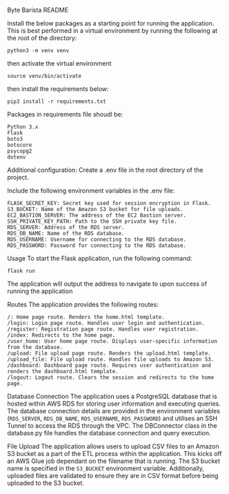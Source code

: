 Byte Barista README

Install the below packages as a starting point for running the application. This is best performed in a virtual environment by running the following at the root of the directory:

`python3 -m venv venv`

then activate the virtual environment

`source venv/bin/activate`

then install the requirements below:

`pip3 install -r requirements.txt`

Packages in requirements file shoudl be:
```
Python 3.x
Flask
boto3
botocore
psycopg2
dotenv
```

Additional configuration:
Create a .env file in the root directory of the project.

Include the following environment variables in the .env file:


```
FLASK_SECRET_KEY: Secret key used for session encryption in Flask.
S3_BUCKET: Name of the Amazon S3 bucket for file uploads.
EC2_BASTION_SERVER: The address of the EC2 Bastion server.
SSH_PRIVATE_KEY_PATH: Path to the SSH private key file.
RDS_SERVER: Address of the RDS server.
RDS_DB_NAME: Name of the RDS database.
RDS_USERNAME: Username for connecting to the RDS database.
RDS_PASSWORD: Password for connecting to the RDS database.
```

Usage
To start the Flask application, run the following command:

`flask run`

The application will output the address to navigate to upon success of running the application

Routes
The application provides the following routes:

```
/: Home page route. Renders the home.html template.
/login: Login page route. Handles user login and authentication.
/register: Registration page route. Handles user registration.
/index: Redirects to the home page.
/user_home: User home page route. Displays user-specific information from the database.
/upload: File upload page route. Renders the upload.html template.
/upload_file: File upload route. Handles file uploads to Amazon S3.
/dashboard: Dashboard page route. Requires user authentication and renders the dashboard.html template.
/logout: Logout route. Clears the session and redirects to the home page.
```
Database Connection
The application uses a PostgreSQL database that is hosted within AWS RDS for storing user information and executing queries. The database connection details are provided in the environment variables (`RDS_SERVER`, `RDS_DB_NAME`, `RDS_USERNAME`, `RDS_PASSWORD`) and utilises an SSH Tunnel to access the RDS through the VPC. The DBConnector class in the database.py file handles the database connection and query execution.

File Upload
The application allows users to upload CSV files to an Amazon S3 bucket as a part of the ETL process within the application. This kicks off an AWS Glue job dependant on the filename that is running. The S3 bucket name is specified in the `S3_BUCKET` environment variable. Additionally, uploaded files are validated to ensure they are in CSV format before being uploaded to the S3 bucket.
